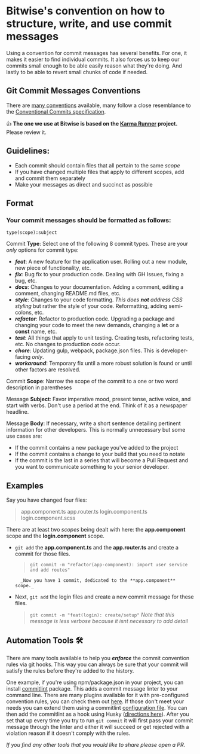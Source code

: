 # Bitwise's convention on how to structure, write, and use commit messages

Using a convention for commit messages has several benefits. For one, it makes it easier to find individual commits. It also forces us to keep our commits small enough to be able easily reason what they're doing. And lastly to be able to revert small chunks of code if needed.

## Git Commit Messages Conventions

There are [many conventions](https://github.com/conventional-changelog/commitlint#shared-configuration) available, many follow a close resemblance to the [Conventional Commits specification](https://www.conventionalcommits.org/en/v1.0.0/).

👍 **The one we use at Bitwise is based on the [Karma Runner](http://karma-runner.github.io/1.0/dev/git-commit-msg.html) project.** Please review it.

## Guidelines:

- Each commit should contain files that all pertain to the same _scope_
- If you have changed multiple files that apply to different scopes, add and commit them separately
- Make your messages as direct and succinct as possible

## Format

### Your commit messages should be formatted as follows:

`type(scope):subject`

Commit **Type**: Select one of the following 8 commit types. These are your _only_ options for commit type:

- **_feat_**: A new feature for the application user. Rolling out a new module, new piece of functionality, etc.
- **_fix_**: Bug fix to your production code. Dealing with GH Issues, fixing a bug, etc.
- **_docs_**: Changes to your documentation. Adding a comment, editing a comment, changing README.md files, etc.
- **_style_**: Changes to your code formatting. _This does **not** address CSS styling_ but rather the style of your code. Reformatting, adding semi-colons, etc.
- **_refactor_**: Refactor to production code. Upgrading a package and changing your code to meet the new demands, changing a **let** or a **const** name, etc.
- **_test_**: All things that apply to unit testing. Creating tests, refactoring tests, etc. No changes to production code occur.
- **_chore_**: Updating gulp, webpack, package.json files. This is developer-facing _only_.
- **_workaround_**: Temporary fix until a more robust solution is found or until other factors are resolved.

Commit **Scope**: Narrow the scope of the commit to a one or two word description in parentheses

Message **Subject**: Favor imperative mood, present tense, active voice, and start with verbs. Don't use a period at the end. Think of it as a newspaper headline.

Message **Body**: If necessary, write a short sentence detailing pertinent information for other developers. This is normally unnecessary but some use cases are:

- If the commit contains a new package you've added to the project
- If the commit contains a change to your build that you need to notate
- If the commit is the last in a series that will become a Pull Request and you want to communicate something to your senior developer.

## Examples

Say you have changed four files:

> app.component.ts
> app.router.ts
> login.component.ts
> login.component.scss

There are at least two _scopes_ being dealt with here: the **app.component** scope and the **login.component** scope.

- `git add` the **app.component.ts** and the **app.router.ts** and create a commit for those files.

  > `git commit -m "refactor(app-component): import user service and add routes"`

        _Now you have 1 commit, dedicated to the **app.component** scope._

- Next, `git add` the login files and create a new commit message for these files.
  > `git commit -m "feat(login): create/setup"`
        _Note that this message is less verbose because it isnt necessary to add detail_

## Automation Tools 🛠

There are many tools available to help you ***enforce*** the commit convention rules via git hooks. This way you can always be sure that your commit will satisfy the rules before they're added to the history.

One example, if you're using npm/package.json in your project, you can install [commitlint](https://github.com/conventional-changelog/commitlint) package. This adds a commit message linter to your command line. There are many plugins available for it with pre-configured convention rules, you can check them out [here](https://github.com/conventional-changelog/commitlint#shared-configuration). If those don't meet your needs you can extend them using a commitlint [configuration file](https://github.com/conventional-changelog/commitlint#config). You can then add the commitlint as a hook using Husky ([directions here](https://github.com/conventional-changelog/commitlint#getting-started)). After you set that up every time you try to run `git commit` it will first pass your commit message through the linter and either it will succeed or get rejected with a violation reason if it doesn't comply with the rules.

*If you find any other tools that you would like to share please open a PR.*

